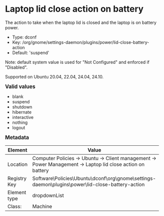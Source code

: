 # Laptop lid close action on battery

The action to take when the laptop lid is closed and the laptop is on battery power.

- Type: dconf
- Key: /org/gnome/settings-daemon/plugins/power/lid-close-battery-action
- Default: 'suspend'

Note: default system value is used for "Not Configured" and enforced if "Disabled".

Supported on Ubuntu 20.04, 22.04, 24.04, 24.10.

<span style="font-size: larger;">**Valid values**</span>

* blank
* suspend
* shutdown
* hibernate
* interactive
* nothing
* logout


<span style="font-size: larger;">**Metadata**</span>

| Element      | Value            |
| ---          | ---              |
| Location     | Computer Policies -> Ubuntu -> Client management -> Power Management -> Laptop lid close action on battery    |
| Registry Key | Software\Policies\Ubuntu\dconf\org\gnome\settings-daemon\plugins\power\lid-close-battery-action         |
| Element type | dropdownList |
| Class:       | Machine       |

